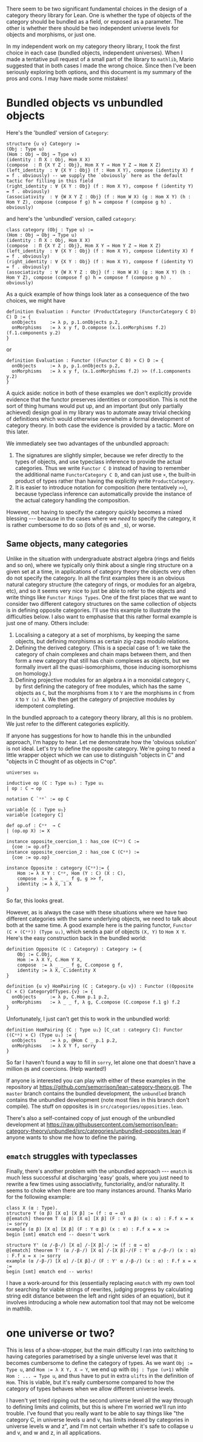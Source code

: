 There seem to be two significant fundamental choices in the design of a category theory library for Lean. One is whether the type of objects of the category should be bundled as a field, or exposed as a parameter. The other is whether there should be two independent universe levels for objects and morphisms, or just one.

In my independent work on my category theory library, I took the first choice in each case (bundled objects, independent universes). When I made a tentative pull request of a small part of the library to `mathlib`, Mario suggested that in both cases I made the wrong choice. Since then I've been seriously exploring both options, and this document is my summary of the pros and cons. I may have made some mistakes!

# Bundled objects vs unbundled objects
Here's the 'bundled' version of `Category`:
````
structure {u v} Category :=
(Obj : Type u)
(Hom : Obj → Obj → Type v)
(identity : Π X : Obj, Hom X X)
(compose  : Π {X Y Z : Obj}, Hom X Y → Hom Y Z → Hom X Z)
(left_identity  : ∀ {X Y : Obj} (f : Hom X Y), compose (identity X) f = f . obviously) -- we supply the `obviously` here as the default tactic for filling in this field
(right_identity : ∀ {X Y : Obj} (f : Hom X Y), compose f (identity Y) = f . obviously)
(associativity  : ∀ {W X Y Z : Obj} (f : Hom W X) (g : Hom X Y) (h : Hom Y Z), compose (compose f g) h = compose f (compose g h) . obviously)
````

and here's the 'unbundled' version, called `category`:
````
class category (Obj : Type u) :=
(Hom : Obj → Obj → Type u)
(identity : Π X : Obj, Hom X X)
(compose  : Π {X Y Z : Obj}, Hom X Y → Hom Y Z → Hom X Z)
(left_identity  : ∀ {X Y : Obj} (f : Hom X Y), compose (identity X) f = f . obviously)
(right_identity : ∀ {X Y : Obj} (f : Hom X Y), compose f (identity Y) = f . obviously)
(associativity  : ∀ {W X Y Z : Obj} (f : Hom W X) (g : Hom X Y) (h : Hom Y Z), compose (compose f g) h = compose f (compose g h) . obviously)
````

As a quick example of how things look later as a consequence of the two choices, we might have
````
definition Evaluation : Functor (ProductCategory (FunctorCategory C D) C) D := {
  onObjects     := λ p, p.1.onObjects p.2,
  onMorphisms   := λ x y f, D.compose (x.1.onMorphisms f.2) (f.1.components y.2)
}
````
or
````
definition Evaluation : Functor ((Functor C D) × C) D := {
  onObjects     := λ p, p.1.onObjects p.2,
  onMorphisms   := λ x y f, (x.1.onMorphisms f.2) >> (f.1.components y.2)
}
````
A quick aside: notice in both of these examples we don't explicitly provide evidence that the functor preserves identities or composition. This is not the sort of thing humans would put up, and an important (but only partially achieved) design goal in my library was to automate away trivial checking of definitions which would otherwise overwhelm a formal development of category theory. In both case the evidence is provided by a tactic. More on this later.

We immediately see two advantages of the unbundled approach:
1. The signatures are slightly simpler, because we refer directly to the types of objects, and use typeclass inference to provide the actual categories. Thus we write `Functor C D` instead of having to remember the additional name `FunctorCategory C D`, and can just use `×`, the built-in product of types rather than having the explicitly write `ProductCategory`.
2. It is easier to introduce notation for composition (here tentatively `>>`), because typeclass inference can automatically provide the instance of the actual category handling the composition.

However, not having to specify the category quickly becomes a mixed blessing --- because in the cases where we _need_ to specify the category, it is rather cumbersome to do so (lots of `@`s and `_`s), or worse.

## Same objects, many categories
Unlike in the situation with undergraduate abstract algebra (rings and fields and so on), where we typically only think about a single ring structure on a given set at a time, in applications of category theory the objects very often do not specify the category. In all the first examples there is an obvious natural category structure (the category of rings, or modules for an algebra, etc), and so it seems very nice to just be able to refer to the objects and write things like `Functor Rings Types`. One of the first places that we want to consider two different category structures on the same collection of objects is in defining opposite categories. I'll use this example to illustrate the difficulties below. I also want to emphasise that this rather formal example is just one of many. Others include:

1. Localising a category at a set of morphisms, by keeping the same objects, but defining morphisms as certain zig-zags modulo relations.
2. Defining the derived category. (This is a special case of 1: we take the category of chain complexes and chain maps between them, and then form a new category that still has chain complexes as objects, but we formally invert all the quasi-isomorphisms, those inducing isomorphisms on homology.)
3. Defining projective modules for an algebra `A` in a monoidal category `C`, by first defining the category of free modules, which has the same objects as `C`, but the morphisms from `X` to `Y` are the morphisms in `C` from `X` to `Y (x) A`. We then get the category of projective modules by idempotent completing.

In the bundled approach to a category theory library, all this is no problem. We just refer to the different categories explicitly.

If anyone has suggestions for how to handle this in the unbundled approach, I'm happy to hear. Let me demonstrate how the 'obvious solution' is not ideal. Let's try to define the opposite category. We're going to need a little wrapper object which we can use to distinguish "objects in C" and "objects in C thought of as objects in C^op".
````
universes u₁

inductive op (C : Type u₁) : Type u₁
| op : C → op

notation C `ᵒᵖ` := op C

variable {C : Type u₁}
variable [category C]

def op.of : Cᵒᵖ  → C
| (op.op X) := X

instance opposite_coercion_1 : has_coe (Cᵒᵖ) C :=
  {coe := op.of}
instance opposite_coercion_2 : has_coe C (Cᵒᵖ) :=
  {coe := op.op}

instance Opposite : category (Cᵒᵖ):= {
    Hom := λ X Y : Cᵒᵖ, Hom (Y : C) (X : C),
    compose  := λ _ _ _ f g, g >> f,
    identity := λ X, 𝟙 X
}
````
So far, this looks great.

However, as is always the case with these situations where we have two different categories with the same underlying objects, we need to talk about both at the same time. A good example here is the pairing functor, `Functor (C × (Cᵒᵖ)) (Type u₁)`, which sends a pair of objects `(X, Y)` to `Hom X Y`. Here's the easy construction back in the bundled world:
````
definition Opposite (C : Category) : Category := {
    Obj := C.Obj,
    Hom := λ X Y, C.Hom Y X,
    compose  := λ _ _ _ f g, C.compose g f,
    identity := λ X, C.identity X
}

definition {u v} HomPairing (C : Category.{u v}) : Functor ((Opposite C) × C) CategoryOfTypes.{v} := {
  onObjects     := λ p, C.Hom p.1 p.2,
  onMorphisms   := λ _ _ f, λ g, C.compose (C.compose f.1 g) f.2
}
````

Unfortunately, I just can't get this to work in the unbundled world:
````
definition HomPairing {C : Type u₁} [C_cat : category C]: Functor ((Cᵒᵖ) × C) (Type u₁) := {
  onObjects     := λ p, @Hom C _ p.1 p.2,
  onMorphisms   := λ X Y f, sorry
}
````
So far I haven't found a way to fill in `sorry`, let alone one that doesn't have a million `@`s and coercions. (Help wanted!)

If anyone is interested you can play with either of these examples in the repository at https://github.com/semorrison/lean-category-theory.git. The `master` branch contains the bundled development, the `unbundled` branch contains the unbundled development (note most files in this branch don't compile). The stuff on opposites is in `src/categories/opposities.lean`.

There's also a self-contained copy of just enough of the unbundled development at https://raw.githubusercontent.com/semorrison/lean-category-theory/unbundled/src/categories/unbundled-opposites.lean if anyone wants to show me how to define the pairing.

## `ematch` struggles with typeclasses
Finally, there's another problem with the unbundled approach --- `ematch` is much less successful at discharging 'easy' goals, where you just need to rewrite a few times using associativity, functoriality, and/or naturality. It seems to choke when there are too many instances around. Thanks Mario for the following example:
````
class X (α : Type).
structure Y (α β) [X α] [X β] := (f : α → α)
@[ematch] theorem T (α β) [X α] [X β] (F : Y α β) (x : α) : F.f x = x := sorry
example (α β) [X α] [X β] (F : Y α β) (x : α) : F.f x = x :=
begin [smt] ematch end -- doesn't work

structure Y' (α /-β-/) [X α] /-[X β]-/ := (f : α → α)
@[ematch] theorem T' (α /-β-/) [X α] /-[X β]-/(F : Y' α /-β-/) (x : α) : F.f x = x := sorry
example (α /-β-/) [X α] /-[X β]-/ (F : Y' α /-β-/) (x : α) : F.f x = x :=
begin [smt] ematch end -- works!
````
I have a work-around for this (essentially replacing `ematch` with my own tool for searching for viable strings of rewrites, judging progress by calculating string edit distance between the left and right sides of an equation), but it involves introducing a whole new automation tool that may not be welcome in mathlib.

# one universe or two?
This is less of a show-stopper, but the main difficulty I ran into switching to having categories parametrised by a single universe level was that it becomes cumbersome to define the category of types. As we want `Obj := Type u`, and `Hom := λ X Y, X → Y`, we end up with `Obj : Type (u+1)` while `Hom : ... → Type u`, and thus have to put in extra `ulifts` in the definition of `Hom`. This is viable, but it's really cumbersome compared to how the category of types behaves when we allow different universe levels.

I haven't yet tried ripping out the second universe level all the way through to defining limits and colimits, but this is where I'm worried we'll run into trouble. I've found that you really want to be able to say things like "the category C, in universe levels u and v, has limits indexed by categories in universe levels w and z", and I'm not certain whether it's safe to collapse u and v, and w and z, in all applications.